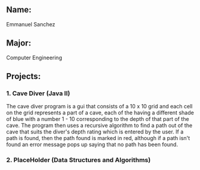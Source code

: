 <!--
**ESanchez45/ESanchez45** is a ✨ _special_ ✨ repository because its `README.md` (this file) appears on your GitHub profile.
**
-->


## Name: 
Emmanuel Sanchez

## Major: 
Computer Engineering

## Projects:

###    1. Cave Diver (Java II)

The cave diver program is a gui that consists of a 10 x 10 grid and each cell on the grid represents a part of a cave, each of the having a different shade of blue with a number 1 - 10 corresponding to the depth of that part of the cave. The program then uses a recursive algorithm to find a path out of the cave that suits the diver's depth rating which is entered by the user. If a path is found, then the path found is marked in red, although if a path isn't found an error message pops up saying that no path has been found. 


###     2. PlaceHolder (Data Structures and Algorithms)





